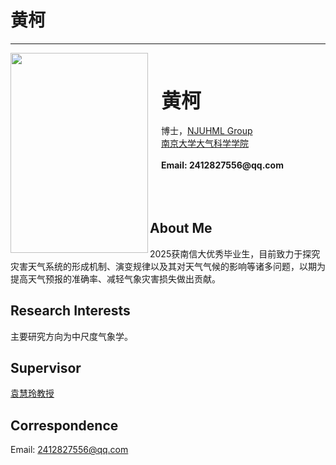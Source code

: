 # 黄柯

---

<img align="left" src="/member/picture/huangke.jpg" width="220px" height="320px" />

<br><br><br>
&ensp;&ensp; <b><font size="+3" face="楷书"> 黄柯 </font></b><br /><br />
&ensp;&ensp; 博士，[NJUHML Group][NJUHML Group]<br />
&ensp;&ensp; [南京大学大气科学学院][]<br /><br />
&ensp;&ensp; __Email: 2412827556@qq.com__
<br /><br /><br /><br />

## About Me
2025获南信大优秀毕业生，目前致力于探究灾害天气系统的形成机制、演变规律以及其对天气气候的影响等诸多问题，以期为提高天气预报的准确率、减轻气象灾害损失做出贡献。

## Research Interests
主要研究方向为中尺度气象学。

## Supervisor
[袁慧玲教授][袁慧玲主页]

## Correspondence
Email: 2412827556@qq.com






[南京大学大气科学学院]: https://as.nju.edu.cn/main.htm
[NJUHML Group]: /
[袁慧玲主页]: https://as.nju.edu.cn/60/20/c11339a483360/page.htm